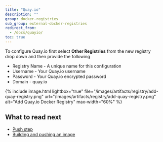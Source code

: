 ```yaml
---
title: "Quay.io"
description: ""
group: docker-registries
sub_group: external-docker-registries
redirect_from:
  - /docs/quayio/
toc: true
---
```

To configure Quay.io first select **Other Registries** from the new registry drop down and then provide the following

* Registry Name - A unique name for this configuration
* Username - Your Quay.io username
* Password - Your Quay.io encrypted password
* Domain - quay.io

{% include image.html lightbox="true" file="/images/artifacts/registry/add-quay-registry.png" url="/images/artifacts/registry/add-quay-registry.png" alt="Add Quay.io Docker Registry" max-width="60%" %}

## What to read next

* [Push step]({{site.baseurl}}/docs/codefresh-yaml/steps/push/)
* [Building and pushing an image]({{site.baseurl}}/docs/yaml-examples/examples/build-and-push-an-image/)